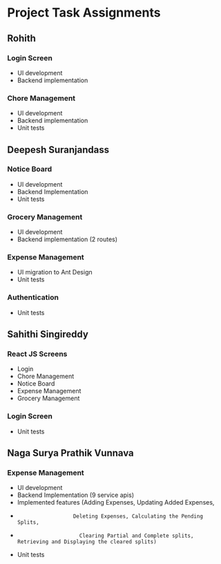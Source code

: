 # Project Task Assignments

## Rohith
### Login Screen
- UI development
- Backend implementation

### Chore Management
- UI development
- Backend implementation
- Unit tests

## Deepesh Suranjandass
### Notice Board
- UI development
- Backend Implementation
- Unit tests

### Grocery Management
- UI development
- Backend implementation (2 routes)

### Expense Management
- UI migration to Ant Design
- Unit tests

### Authentication
- Unit tests

## Sahithi Singireddy
### React JS Screens
- Login
- Chore Management
- Notice Board
- Expense Management
- Grocery Management
  
### Login Screen
- Unit tests

## Naga Surya Prathik Vunnava
### Expense Management
- UI development
- Backend Implementation (9 service apis)
- Implemented features (Adding Expenses, Updating Added Expenses,
-                       Deleting Expenses, Calculating the Pending Splits,
-                         Clearing Partial and Complete splits, Retrieving and Displaying the cleared splits)
- Unit tests
